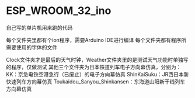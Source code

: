 # ESP_WROOM_32_ino
自己写的单片机用来跑的代码

每个文件夹里都有个ion程序，需要Arduino IDE进行编译
每个文件夹都有程序所需要使用的字体的文件

Clock文件夹才是最后的天气时钟，Weather文件夹里的是测试天气功能时单独写的程序，仅做测试
其他三个文件夹为日本铁道列车电子方向幕仿真，分别为：
KK：京急电铁空港急行（已废止）的电子方向幕仿真
ShinKaiSuku：JR西日本新快速列车方向幕仿真
Toukaidou_Sanyou_Shinkansen：东海道山阳新干线列车方向幕仿真
